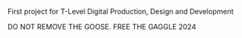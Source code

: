 First project for T-Level Digital Production, Design and Development

DO NOT REMOVE THE GOOSE.
FREE THE GAGGLE 2024
